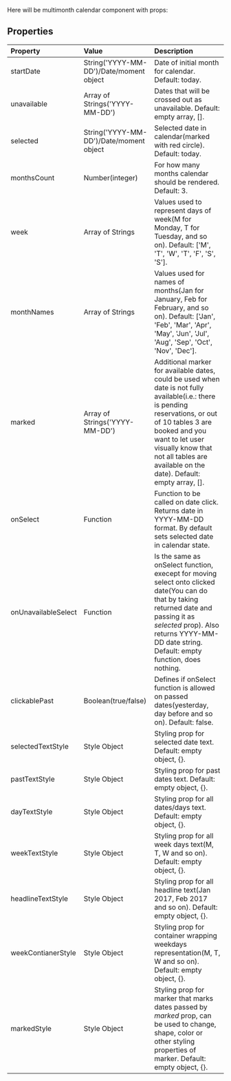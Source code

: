 Here will be multimonth calendar component with props:

## Properties

| Property       | Value            | Description |
| :------------- | :--------------- | :---------- |
| startDate      | String('YYYY-MM-DD')/Date/moment object | Date of initial month for calendar. Default: today. |
| unavailable    | Array of Strings('YYYY-MM-DD')| Dates that will be crossed out as unavailable. Default: empty array, []. |
| selected       | String('YYYY-MM-DD')/Date/moment object | Selected date in calendar(marked with red circle). Default: today. |
| monthsCount    | Number(integer) | For how many months calendar should be rendered. Default: 3. |
| week           | Array of Strings | Values used to represent days of week(M for Monday, T for Tuesday, and so on). Default: ['M', 'T', 'W', 'T', 'F', 'S', 'S']. |
| monthNames     | Array of Strings | Values used for names of months(Jan for January, Feb for February, and so on). Default: ['Jan', 'Feb', 'Mar', 'Apr', 'May', 'Jun', 'Jul', 'Aug', 'Sep', 'Oct', 'Nov', 'Dec']. |
| marked         | Array of Strings('YYYY-MM-DD') | Additional marker for available dates, could be used when date is not fully available(i.e.: there is pending reservations, or out of 10 tables 3 are booked and you want to let user visually know that not all tables are available on the date). Default: empty array, []. |
| onSelect       | Function | Function to be called on date click. Returns date in YYYY-MM-DD format. By default sets selected date in calendar state. |
| onUnavailableSelect | Function | Is the same as onSelect function, execept for moving select onto clicked date(You can do that by taking returned date and passing it as *selected* prop). Also returns YYYY-MM-DD date string. Default: empty function, does nothing. |
| clickablePast  | Boolean(true/false) | Defines if onSelect function is allowed on passed dates(yesterday, day before and so on). Default: false. |
| selectedTextStyle | Style Object | Styling prop for selected date text. Default: empty object, {}. |
| pastTextStyle | Style Object | Styling prop for past dates text. Default: empty object, {}. |
| dayTextStyle  | Style Object | Styling prop for all dates/days text. Default: empty object, {}. |
| weekTextStyle | Style Object | Styling prop for all week days text(M, T, W and so on). Default: empty object, {}. |
| headlineTextStyle | Style Object | Styling prop for all headline text(Jan 2017, Feb 2017 and so on). Default: empty object, {}. |
| weekContianerStyle | Style Object | Styling prop for container wrapping weekdays representation(M, T, W and so on). Default: empty object, {}. |
| markedStyle | Style Object | Styling prop for marker that marks dates passed by *marked* prop, can be used to change, shape, color or other styling properties of marker. Default: empty object, {}. |

